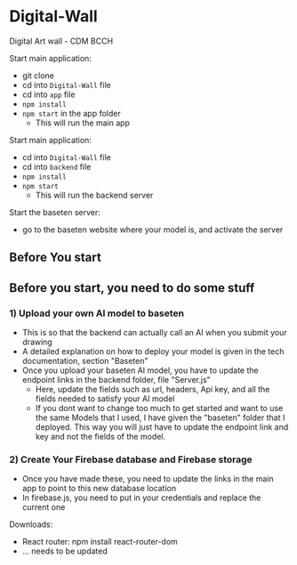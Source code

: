 # Digital-Wall
Digital Art wall  - CDM BCCH

Start main application:
- git clone
- cd into ```Digital-Wall``` file
- cd into ```app``` file
- ```npm install```
- ```npm start``` in the app folder
   - This will run the main app

Start main application:
- cd into ```Digital-Wall``` file
- cd into ```backend``` file
- ```npm install```
- ```npm start```
   - This will run the backend server

Start the baseten server:
- go to the baseten website where your model is, and activate the server 


## Before You start 
## Before you start, you need to do some stuff
### 1) Upload your own AI model to baseten
  - This is so that the backend can actually call an AI when you submit your drawing
  - A detailed explanation on how to deploy your model is given in the tech documentation, section "Baseten"
- Once you upload your baseten AI model, you have to update the endpoint links in the backend folder, file "Server.js"
  - Here, update the fields such as url, headers, Api key, and all the fields needed to satisfy your AI model
  - If you dont want to change too much to get started and want to use the same Models that I used, I have given the "baseten" folder that I deployed. This way you will just have to update the endpoint link and key and not the fields of the model.
### 2) Create Your Firebase database and Firebase storage
- Once you have made these, you need to update the links in the main app to point to this new database location
- In firebase.js, you need to put in your credentials and replace the current one

Downloads: 
- React router: npm install react-router-dom
- ... needs to be updated
